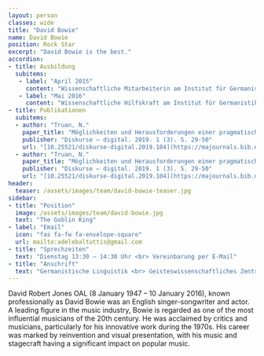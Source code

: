```yaml
---
layout: person
classes: wide
title: "David Bowie"
name: David Bowie
position: Rock Star
excerpt: "David Bowie is the best."
accordion:
- title: Ausbildung
  subitems:
   - label: "April 2015" 
     content: "Wissenschaftliche Mitarbeiterin am Institut für Germanistik der Universität Leipzig, Lehrstuhl für Germanistische Linguistik/Grammatik (Prof. Dr. Barbara Schlücker)"
   - label: "Mai 2016"
     content: "Wissenschaftliche Hilfskraft am Institut für Germanistik der Universität Leipzig bei Prof. Dr. Barbara Schlücker"
- title: Publikationen
  subitems:
  - author: "Truan, N."
    paper_title: "Möglichkeiten und Herausforderungen einer pragmatisch orientierten kontrastiven Diskursanalyse." 
    publisher: "Diskurse – digital. 2019. 1 (3). S. 29-50"
    url: "[10.25521/diskurse-digital.2019.104](https://majournals.bib.uni-mannheim.de/diskurse-digital/article/view/104)" 
  - author: "Truan, N."
    paper_title: "Möglichkeiten und Herausforderungen einer pragmatisch orientierten kontrastiven Diskursanalyse."
    publisher: "Diskurse – digital. 2019. 1 (3). S. 29-50"
    url: "[10.25521/diskurse-digital.2019.104](https://majournals.bib.uni-mannheim.de/diskurse-digital/article/view/104)"
header:
  teaser: /assets/images/team/david-bowie-teaser.jpg
sidebar:
- title: "Position"
  image: /assets/images/team/david-bowie.jpg
  text: "The Goblin King"
- label: "Email"
  icon: "fas fa-fw fa-envelope-square"
  url: mailto:adelebaltuttis@gmail.com
- title: "Sprechzeiten"
  text: "Dienstag 13:30 – 14:30 Uhr <br> Vereinbarung per E-Mail"
- title: "Anschrift"
  text: "Germanistische Linguistik <br> Geisteswissenschaftliches Zentrum <br> Beethovenstraße 15, Raum 1412 <br> 04107 Leipzig"
---
```


David Robert Jones OAL (8 January 1947 – 10 January 2016), known professionally as David Bowie was an English singer-songwriter and actor. 
A leading figure in the music industry, Bowie is regarded as one of the most influential musicians of the 20th century. 
He was acclaimed by critics and musicians, particularly for his innovative work during the 1970s. 
His career was marked by reinvention and visual presentation, with his music and stagecraft having a significant impact on popular music.